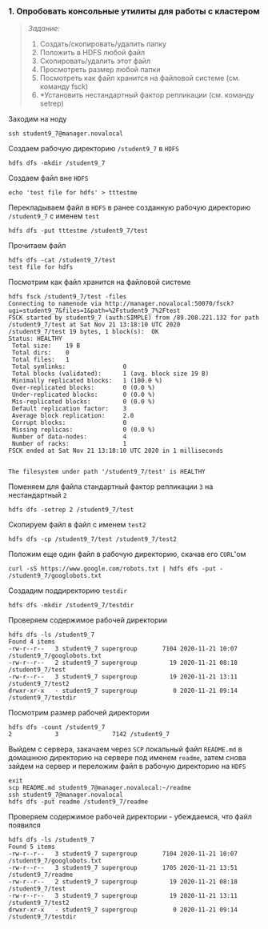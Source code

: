 ### 1. Опробовать консольные утилиты для работы с кластером
>_Задание:_
>1. Создать/скопировать/удалить папку
>2. Положить в HDFS любой файл
>3. Скопировать/удалить этот файл
>4. Просмотреть размер любой папки
>5. Посмотреть как файл хранится на файловой системе (см. команду fsck)
>6. *Установить нестандартный фактор репликации (см. команду setrep)

Заходим на ноду

    ssh student9_7@manager.novalocal

Создаем рабочую директорию `/student9_7` в `HDFS`

    hdfs dfs -mkdir /student9_7

Создаем файл вне `HDFS`

    echo 'test file for hdfs' > tttestme

Перекладываем файл в `HDFS` в ранее созданную рабочую директорию `/student9_7` с именем `test`

    hdfs dfs -put tttestme /student9_7/test

Прочитаем файл

    hdfs dfs -cat /student9_7/test 
    test file for hdfs

Посмотрим как файл хранится на файловой системе

    hdfs fsck /student9_7/test -files
    Connecting to namenode via http://manager.novalocal:50070/fsck?ugi=student9_7&files=1&path=%2Fstudent9_7%2Ftest
    FSCK started by student9_7 (auth:SIMPLE) from /89.208.221.132 for path /student9_7/test at Sat Nov 21 13:18:10 UTC 2020
    /student9_7/test 19 bytes, 1 block(s):  OK
    Status: HEALTHY
     Total size:    19 B
     Total dirs:    0
     Total files:   1
     Total symlinks:                0
     Total blocks (validated):      1 (avg. block size 19 B)
     Minimally replicated blocks:   1 (100.0 %)
     Over-replicated blocks:        0 (0.0 %)
     Under-replicated blocks:       0 (0.0 %)
     Mis-replicated blocks:         0 (0.0 %)
     Default replication factor:    3
     Average block replication:     2.0
     Corrupt blocks:                0
     Missing replicas:              0 (0.0 %)
     Number of data-nodes:          4
     Number of racks:               1
    FSCK ended at Sat Nov 21 13:18:10 UTC 2020 in 1 milliseconds
    
    
    The filesystem under path '/student9_7/test' is HEALTHY

Поменяем для файла стандартный фактор репликации `3` на нестандартный `2`

    hdfs dfs -setrep 2 /student9_7/test

Скопируем файл в файл с именем `test2`

    hdfs dfs -cp /student9_7/test /student9_7/test2

Положим еще один файл в рабочую директорию, скачав его `CURL`'ом

    curl -sS https://www.google.com/robots.txt | hdfs dfs -put - /student9_7/googlobots.txt

Создадим поддиректорию `testdir`

    hdfs dfs -mkdir /student9_7/testdir

Проверяем содержимое рабочей директории
    
    hdfs dfs -ls /student9_7
    Found 4 items
    -rw-r--r--   3 student9_7 supergroup       7104 2020-11-21 10:07 /student9_7/googlobots.txt
    -rw-r--r--   2 student9_7 supergroup         19 2020-11-21 08:18 /student9_7/test
    -rw-r--r--   3 student9_7 supergroup         19 2020-11-21 13:11 /student9_7/test2
    drwxr-xr-x   - student9_7 supergroup          0 2020-11-21 09:14 /student9_7/testdir

Посмотрим размер рабочей директории

    hdfs dfs -count /student9_7
    2            3               7142 /student9_7

Выйдем с сервера, закачаем через `SCP` локальный файл `README.md` в домашнюю директорию на сервере
под именем `readme`, затем снова зайдем на сервер и переложим файл в рабочую директорию на `HDFS` 

    exit
    scp README.md student9_7@manager.novalocal:~/readme
    ssh student9_7@manager.novalocal
    hdfs dfs -put readme /student9_7/readme
    
Проверяем содержимое рабочей директории - убеждаемся, что файл появился
    
    hdfs dfs -ls /student9_7
    Found 5 items
    -rw-r--r--   3 student9_7 supergroup       7104 2020-11-21 10:07 /student9_7/googlobots.txt
    -rw-r--r--   3 student9_7 supergroup       1705 2020-11-21 13:51 /student9_7/readme
    -rw-r--r--   2 student9_7 supergroup         19 2020-11-21 08:18 /student9_7/test
    -rw-r--r--   3 student9_7 supergroup         19 2020-11-21 13:11 /student9_7/test2
    drwxr-xr-x   - student9_7 supergroup          0 2020-11-21 09:14 /student9_7/testdir
